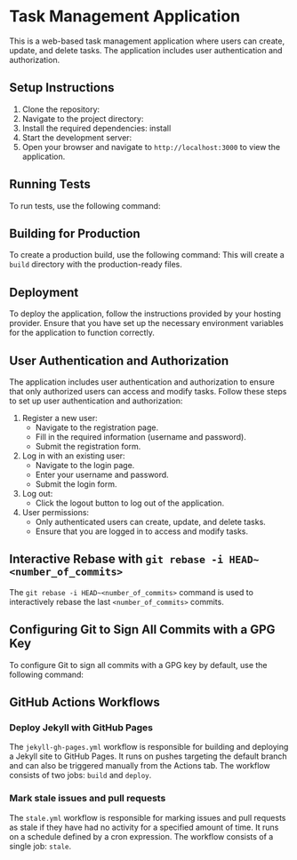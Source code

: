 # Task Management Application

This is a web-based task management application where users can create, update, and delete tasks. The application includes user authentication and authorization.

## Setup Instructions

1. Clone the repository:
2. Navigate to the project directory:
3. Install the required dependencies:
install
4. Start the development server:
5. Open your browser and navigate to `http://localhost:3000` to view the application.

## Running Tests

To run tests, use the following command:
## Building for Production

To create a production build, use the following command:
This will create a `build` directory with the production-ready files.

## Deployment

To deploy the application, follow the instructions provided by your hosting provider. Ensure that you have set up the necessary environment variables for the application to function correctly.

## User Authentication and Authorization

The application includes user authentication and authorization to ensure that only authorized users can access and modify tasks. Follow these steps to set up user authentication and authorization:

1. Register a new user:
   - Navigate to the registration page.
   - Fill in the required information (username and password).
   - Submit the registration form.
2. Log in with an existing user:
   - Navigate to the login page.
   - Enter your username and password.
   - Submit the login form.
3. Log out:
   - Click the logout button to log out of the application.
4. User permissions:
   - Only authenticated users can create, update, and delete tasks.
   - Ensure that you are logged in to access and modify tasks.

## Interactive Rebase with `git rebase -i HEAD~<number_of_commits>`
The `git rebase -i HEAD~<number_of_commits>` command is used to interactively rebase the last `<number_of_commits>` commits.

## Configuring Git to Sign All Commits with a GPG Key
To configure Git to sign all commits with a GPG key by default, use the following command:

## GitHub Actions Workflows

### Deploy Jekyll with GitHub Pages

The `jekyll-gh-pages.yml` workflow is responsible for building and deploying a Jekyll site to GitHub Pages. It runs on pushes targeting the default branch and can also be triggered manually from the Actions tab. The workflow consists of two jobs: `build` and `deploy`.

### Mark stale issues and pull requests

The `stale.yml` workflow is responsible for marking issues and pull requests as stale if they have had no activity for a specified amount of time. It runs on a schedule defined by a cron expression. The workflow consists of a single job: `stale`.
